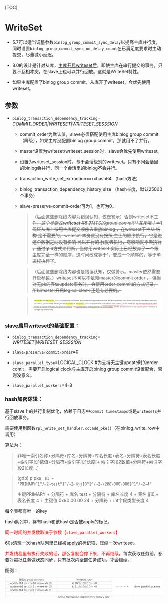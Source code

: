 [TOC]

# WriteSet

- 5.7可以适当调整参数`binlog_group_commit_sync_delay`以提高主库并行度，同时设置`binlog_group_commit_sync_no_delay_count`在已满足度要求时主动提交，尽量减小延迟。

- 8.0的设计是针对从库，<u>主库开启writeset后</u>，即使主库在串行提交的事务，只要不互相冲突，在slave上也可以并行回放。这就是WriteSet特性。

- 如果主库配置了binlog group commit，从库开了writeset，会优先使用writeset。

## 参数

- `binlog_transaction_dependency_tracking`= *COMMIT_ORDER|WRITESET|WRITESET_SESSSION*
  - commit_order为默认值，slave必须搭配使用主库binlog group      commit（降级），如果主库没配置binlog group commit，那就用不了并行。

  - master设置为writeset/writeset_session时，slave会优先使用writeset。

  - 设置为writeset_session时，基于会话级别的writeset。只有不同会话里的binlog会并行，同一个会话里的binlog不会并行。

  - transaction_write_set_extraction=xxxhash64     （hash方法）

  - binlog_transaction_dependency_history_size     （hash长度，默认25000个事务）

  - slave-preserve-commit-order可为1，也可为0。

    > （后面这些删除线内容为错误认知，仅做警示）~~否则writeset不工作。*这个参数在**writeset**与**5.7**MTS的group* *commit**互斥哦！*＝1保证从库上按照主库提交顺序去重放binlog ，在writeset下主从 结构 是不需要的，writeset 本身就没有按照 主上的顺序执行，它是说这个数据之间没有影响 可以并行的 我就去执行，有影响就不去执行 ，通过gtid方式来判断，当你用writeset 实际上已经放弃了一个跟主库完全一样的顺序。这时间改成等于1，变成一个顺序的，等于单进程执行了~~。

    > （后面这些删除线内容也是错误认知，仅做警示。master依然需要开启参数。）~~writeset本可以不依赖master的commit order ， 但当对无pk的表做update事务时，会使用order commit的方式记录， 所以master开启logical clock 还是有必要的。~~

    > ![ ](.pics/clip_image001-1598717826479.png)



### slave启用writeset的基础配置：

- `binlog_transaction_dependency_tracking`= *WRITESET*|*WRITESET_SESSSION* 

- ~~`slave-preserve-commit-order`=0~~

- `slave_parallel_type`=LOGICAL_CLOCK  #为支持无主键update时的order comit，需要开启logical clock与主库开启binlog group commit设置配合，否则没意义。

- `slave_parallel_workers`=4-8

 

 

### hash加密逻辑：

​	基于slave上的并行复制优化，依赖于日志中`commit timestamps`或是`writesets`并行回放事务。

需要使用到函数`rpl_write_set_handler.cc:add_pke()`（在binlog_write_row中调用）

算法为：

> 非唯一索引名称+分隔符+库名+分隔符+库名长度+表名+分隔符+表名长度+索引字段1数值+分隔符+索引字段1长度[+ 索引字段2数值+分隔符+索引字段2长度...]

> (gdb) p pke
>` $1 = "PRIMARY^1^/~2~test^1^/~2~4jj10^1^/~2~\200\000\000$^1^/~2~4"`
>
> 主键PRIMARY + 分隔符 + 库名 test + 分隔符 + 库名长度 4 + 表名 jj10 + 表名长度 4 + 主键值 0x80 00 00 24 + 分隔符 + int字段类型长度 4

每个表都有唯一的key

hash队列中，存有hash和该hash是否被apply的标记。

<font color=red>同一时间的并发数取决于参数【`slave_parallel_workers`】</font>

60s清理一次hash队列里已经被apply的标记项，压缩一次writeset。

 

<font color=red>并发线程里有执行失败的话，那么复制会停下来，不再继续</font>。每次获取任务前，都要对每批任务做状态同步，只有批次内全部任务成功，才会继续。

图例：

![image-20200903164633112](.pics/image-20200903164633112.png)